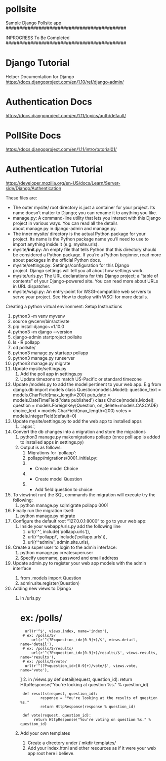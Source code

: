 # pollsite
Sample Django Pollsite app
############################################

INPROGRESS To Be Completed
############################################


Django Tutorial
============

Helper Documentation for Django
https://docs.djangoproject.com/en/1.10/ref/django-admin/

Authentication Docs
==================
https://docs.djangoproject.com/en/1.11/topics/auth/default/

PollSite Docs
==============
https://docs.djangoproject.com/en/1.11/intro/tutorial01/


Authentication Tutorial
=======================
https://developer.mozilla.org/en-US/docs/Learn/Server-side/Django/Authentication


These files are:
* The outer mysite/ root directory is just a container for your project. Its name doesn’t matter to Django; you can rename it to anything you like.
* manage.py: A command-line utility that lets you interact with this Django project in various ways. You can read all the details about manage.py in django-admin and manage.py.
* The inner mysite/ directory is the actual Python package for your project. Its name is the Python package name you’ll need to use to import anything inside it (e.g. mysite.urls).
* mysite/__init__.py: An empty file that tells Python that this directory should be considered a Python package. If you’re a Python beginner, read more about packages in the official Python docs.
* mysite/settings.py: Settings/configuration for this Django project. Django settings will tell you all about how settings work.
* mysite/urls.py: The URL declarations for this Django project; a “table of contents” of your Django-powered site. You can read more about URLs in URL dispatcher.
* mysite/wsgi.py: An entry-point for WSGI-compatible web servers to serve your project. See How to deploy with WSGI for more details.


Creating a python virtual environment:
Setup Instructions
1. python3 -m venv myvenv
2. source gwcenv/bin/activate
3. pip install django~=1.10.0
4. python3 -m django --version
5. django-admin startproject pollsite
6. ls -lR pollapp
7. cd pollsite/
8. python3 manage.py startapp pollapp
9. python3 manage.py runserver
10. python3 manage.py migrate
11. Update mysite/settings.py
    1. Add the poll app in settings.py
    2. Update timezone to match US-Pacific or standard timezone
12. Update <webapp>/models.py to add the model pertinent to your web app. E.g
	from django.db import models
	class Question(models.Model):
   		 question_text = models.CharField(max_length=200)
   		 pub_date = models.DateTimeField('date published')
	class Choice(models.Model):
   		 question = models.ForeignKey(Question, on_delete=models.CASCADE)
    		choice_text = models.CharField(max_length=200)
    		votes = models.IntegerField(default=0)
13. Update mysite/settings.py to add the web app to installed apps
    1. ‘<webapp>.apps.<function name>',
14. Convert the db changes into a migration and store the migrations
    1. python3 manage.py makemigrations pollapp (once poll app is added to installed apps in settings.py)
    2. Output is as follows:
        1. Migrations for 'pollapp':
        2. pollapp/migrations/0001_initial.py:
        3. - Create model Choice
        4.  - Create model Question
        5.  - Add field question to choice
15. To view(not run) the SQL commands the migration will execute try the following:
    1. python manage.py sqlmigrate pollapp 0001
16. Finally run the migration itself:
    1. python manage.py migrate
17. Configure the default root “127.0.0.1:8000” to go to your web app:
    1. Inside your webapp/urls.py add the following line
        1. url(r'^', include('pollapp.urls')),
        2. url(r'^pollapp/', include('pollapp.urls')),
        3. url(r'^admin/', admin.site.urls),
18. Create a super user to login to the admin interface:
    1.  python manage.py createsuperuser
    2. Specify username, password and email address
19. Update <webapp>admin.py to register your web app models with the admin interface
    1. from .models import Question
    2. admin.site.register(Question)
20. Adding new views to Django
    1. in <webapp>/urls.py
		# ex: /polls/
   			 url(r'^$', views.index, name='index'),
    		# ex: /polls/5/
    			url(r'^(?P<question_id>[0-9]+)/$', views.detail, name='detail'),
    		# ex: /polls/5/results/
    			url(r'^(?P<question_id>[0-9]+)/results/$', views.results, name='results'),
    		# ex: /polls/5/vote/
   			 url(r'^(?P<question_id>[0-9]+)/vote/$', views.vote, name='vote'),
		]
		2. in <webapp>/views.py
			def detail(request, question_id):
   		 		return HttpResponse("You're looking at question %s." % question_id)

			def results(request, question_id):
    				response = "You're looking at the results of question %s."
    				return HttpResponse(response % question_id)

			def vote(request, question_id):
   				 return HttpResponse("You're voting on question %s." % question_id)
 	21. Add your own templates
		1. Create a directory under <webapp>/ 
			mkdir templates/<webapp>
		2. Add your index.html and other resources as if it were your web app root here i believe. 
	

